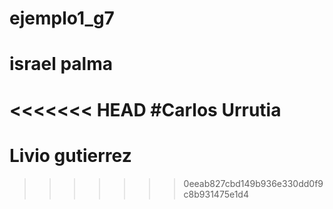 # ejemplo1_g7


# israel palma
<<<<<<< HEAD
#Carlos Urrutia
=======
# Livio gutierrez
>>>>>>> 0eeab827cbd149b936e330dd0f9c8b931475e1d4
